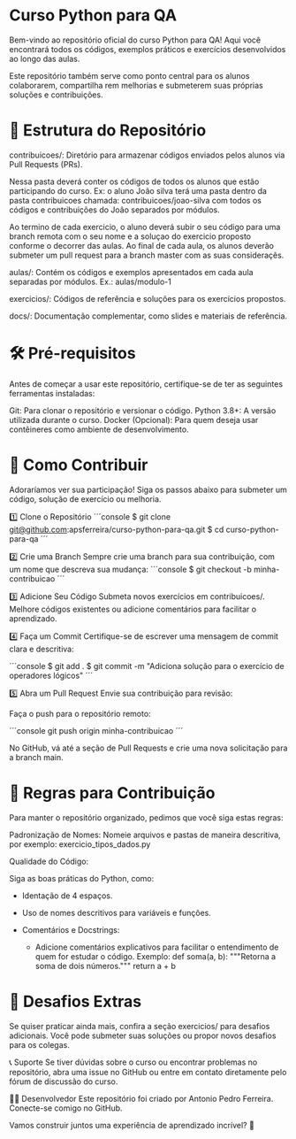 # Curso Python para QA

Bem-vindo ao repositório oficial do curso Python para QA! Aqui você encontrará todos os códigos, exemplos práticos e exercícios desenvolvidos ao longo das aulas. 

Este repositório também serve como ponto central para os alunos colaborarem, compartilha    rem melhorias e submeterem suas próprias soluções e contribuições.


# 📁 Estrutura do Repositório

contribuicoes/: Diretório para armazenar códigos enviados pelos alunos via Pull Requests (PRs).

Nessa pasta deverá conter os códigos de todos os alunos que estão participando do curso. Ex: o aluno João silva terá uma pasta dentro da pasta contribuicoes chamada: contribuicoes/joao-silva com todos os códigos e contribuições do João separados por módulos.

Ao termino de cada exercicio, o aluno deverá subir o seu código para uma branch remota com o seu nome e a soluçao do exercicio proposto conforme o decorrer das aulas. Ao final de cada aula, os alunos deverão submeter um pull request para a branch master com as suas consideraçẽs.

aulas/: Contém os códigos e exemplos apresentados em cada aula separadas por módulos. Ex.: aulas/modulo-1 

exercicios/: Códigos de referência e soluções para os exercícios propostos.

docs/: Documentação complementar, como slides e materiais de referência.

# 🛠 Pré-requisitos

Antes de começar a usar este repositório, certifique-se de ter as seguintes ferramentas instaladas:

Git: Para clonar o repositório e versionar o código.
Python 3.8+: A versão utilizada durante o curso.
Docker (Opcional): Para quem deseja usar contêineres como ambiente de desenvolvimento.


# 🚀 Como Contribuir

Adoraríamos ver sua participação! Siga os passos abaixo para submeter um código, solução de exercício ou melhoria.

1️⃣ Clone o Repositório
´´´console
$ git clone git@github.com:apsferreira/curso-python-para-qa.git
$ cd curso-python-para-qa
´´´ 

2️⃣ Crie uma Branch
Sempre crie uma branch para sua contribuição, com um nome que descreva sua mudança:
´´´console
$ git checkout -b minha-contribuicao
´´´

3️⃣ Adicione Seu Código
Submeta novos exercícios em contribuicoes/.
Melhore códigos existentes ou adicione comentários para facilitar o aprendizado.

4️⃣ Faça um Commit
Certifique-se de escrever uma mensagem de commit clara e descritiva:

´´´console
$ git add .
$ git commit -m "Adiciona solução para o exercício de operadores lógicos"
´´´

5️⃣ Abra um Pull Request
Envie sua contribuição para revisão:

Faça o push para o repositório remoto:

´´´console
git push origin minha-contribuicao
´´´

No GitHub, vá até a seção de Pull Requests e crie uma nova solicitação para a branch main.

# 📜 Regras para Contribuição

Para manter o repositório organizado, pedimos que você siga estas regras:

Padronização de Nomes:
Nomeie arquivos e pastas de maneira descritiva, por exemplo: exercicio_tipos_dados.py

Qualidade do Código:

Siga as boas práticas do Python, como:

- Identação de 4 espaços.

- Uso de nomes descritivos para variáveis e funções.

- Comentários e Docstrings:

    - Adicione comentários explicativos para facilitar o entendimento de quem for estudar o código.
        Exemplo:
            def soma(a, b):
                """Retorna a soma de dois números."""
                return a + b
# 🌟 Desafios Extras

Se quiser praticar ainda mais, confira a seção exercicios/ para desafios adicionais. Você pode submeter suas soluções ou propor novos desafios para os colegas.

📞 Suporte
Se tiver dúvidas sobre o curso ou encontrar problemas no repositório, abra uma issue no GitHub ou entre em contato diretamente pelo fórum de discussão do curso.

👩‍💻 Desenvolvedor
Este repositório foi criado por Antonio Pedro Ferreira.
Conecte-se comigo no GitHub.

Vamos construir juntos uma experiência de aprendizado incrível? 🎉